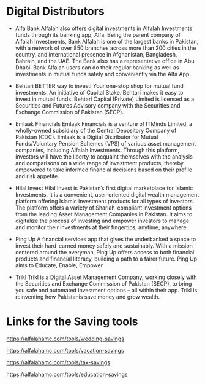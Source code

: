 # Digital Distributors

- Alfa
Bank Alfalah also offers digital investments in Alfalah Investments funds through its banking app, Alfa. Being the parent company of Alfalah Investments, Bank Alfalah is one of the largest banks in Pakistan, with a network of over 850 branches across more than 200 cities in the country, and international presence in Afghanistan, Bangladesh, Bahrain, and the UAE. The Bank also has a representative office in Abu Dhabi. Bank Alfalah users can do their regular banking as well as investments in mutual funds safely and conveniently via the Alfa App.

- Behtari
BETTER way to invest! Your one-stop shop for mutual fund investments. An initiative of Capital Stake. Behtari makes it easy to invest in mutual funds. Behtari Capital (Private) Limited is licensed as a Securities and Futures Advisory company with the Securities and Exchange Commission of Pakistan (SECP).

- Emlaak Financials
Emlaak Financials is a venture of ITMinds Limited, a wholly-owned subsidiary of the Central Depository Company of Pakistan (CDC). Emlaak is a Digital Distributor for Mutual Funds/Voluntary Pension Schemes (VPS) of various asset management companies, including Alfalah Investments. Through this platform, investors will have the liberty to acquaint themselves with the analysis and comparisons on a wide range of investment products, thereby empowered to take informed financial decisions based on their profile and risk appetite.

- Hilal Invest
Hilal Invest is Pakistan’s first digital marketplace for Islamic Investments. It is a convenient, user-oriented digital wealth management platform offering Islamic investment products for all types of investors. The platform offers a variety of Shariah-compliant investment options from the leading Asset Management Companies in Pakistan. It aims to digitalize the process of investing and empower investors to manage and monitor their investments at their fingertips, anytime, anywhere.

- Ping Up
A financial services app that gives the underbanked a space to invest their hard-earned money safely and sustainably. With a mission centered around the everyman, Ping Up offers access to both financial products and financial literacy, building a path to a fairer future. Ping Up aims to Educate, Enable, Empower.

- Trikl
Trikl is a Digital Asset Management Company, working closely with the Securities and Exchange Commission of Pakistan (SECP), to bring you safe and automated investment options – all within their app. Trikl is reinventing how Pakistanis save money and grow wealth.


# Links for the  Saving tools

https://alfalahamc.com/tools/wedding-savings

https://alfalahamc.com/tools/vacation-savings

https://alfalahamc.com/tools/tax-savings

https://alfalahamc.com/tools/education-savings
